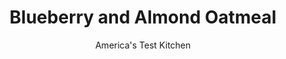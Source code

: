 ---
layout: ../../layouts/MarkdownPostLayout.astro
title: Blueberry and Almond Oatmeal
author: America's Test Kitchen
pubDate: 2023-03-15
description: "No more instant packets. We wanted homemade oatmeal with fresh stir-ins and minimal morning fuss."
image_url: https://res.cloudinary.com/hksqkdlah/image/upload/ar_1:1,c_fill,dpr_2.0,f_auto,fl_lossy.progressive.strip_profile,g_faces:auto,q_auto:low,w_344/26515_sfs-5-easy-steel-cut-oatmeals-blueberry-almond-7
tags: ["Main Courses","Fruit","Grains","Breakfast & Brunch"]
calories: 1060
protein: 7
carbohydrates: 30
fats: 
fiber: 4
ingredients: ["1 tablespoon, unsalted butter","1 cup, steel-cut oats","4 cups, water",", Salt","1/2 cup, blueberries","1/2 cup, sliced almonds, toasted","3 tablespoons, packed light brown sugar","2 tablespoons, almond butter"]
serves: 4
time: "50 minutes"
instructions: ["Melt butter in large saucepan over medium heat. Add oats and toast, stirring constantly, until fragrant and golden, about 2 minutes.","Add water and bring to boil over high heat. Reduce heat to medium-low and simmer gently, stirring occasionally to avoid scorching, until mixture is creamy and oats are tender but chewy, about 20 minutes.","Off heat, stir in 1/4 teaspoon salt, cover, and let stand for 5 minutes. Stir in blueberries, almonds, sugar, and almond butter. Season with salt to taste. Serve immediately."]
nutrition: ["244 mg Potassium","191 mg Phosphorus","86 mg Calcium","1 mg Iron","111 mg Magnesium","718 mg Sodium","1 mg Zinc","14 g Fat","7 g Monounsaturated","3 g Polyunsaturated","1 mg Vitamin C","7 mg Cholesterol","2 g Saturated","4 g Fiber","17 µg Folate (food)","12 g Sugars","4 µg Vitamin K","255 g Water","30 g Carbs","17 µg Folate equivalent (total)","7 g Protein","5 mg Vitamin E","24 µg Vitamin A","265 kcal Energy","10 g Sugars, added","1060 calories"]
notes: "Do not substitute old-fashioned rolled oats in this recipe; the resulting oatmeal will be gummy. The oatmeal will continue to thicken as it cools, so it is best served hot."
---